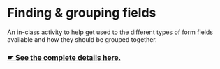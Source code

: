 # Finding & grouping fields

An in-class activity to help get used to the different types of form fields available and how they should be grouped together.

### [☛ See the complete details here.](http://learn-the-web.algonquindesign.ca/courses/web-dev-2/finding-and-grouping-fields/)
